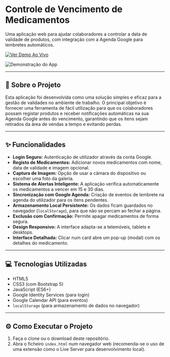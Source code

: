 # Controle de Vencimento de Medicamentos

Uma aplicação web para ajudar colaboradores a controlar a data de validade de produtos, com integração com a Agenda Google para lembretes automáticos.

[![Ver Demo Ao Vivo](https://img.shields.io/badge/Ver%20Demo%20Ao%20Vivo-brightgreen)](https://appuc.netlify.app/)

![Demonstração do App](https://raw.githubusercontent.com/JONIS7/UCAPP/main/gif%20github.gif)

---

## 🚀 Sobre o Projeto

Esta aplicação foi desenvolvida como uma solução simples e eficaz para a gestão de validades no ambiente de trabalho. O principal objetivo é fornecer uma ferramenta de fácil utilização para que os colaboradores possam registar produtos e receber notificações automáticas na sua Agenda Google antes do vencimento, garantindo que os itens sejam retirados da área de vendas a tempo e evitando perdas.

---

## ✨ Funcionalidades

* **Login Seguro:** Autenticação de utilizador através da conta Google.
* **Registo de Medicamentos:** Adicionar novos medicamentos com nome, data de validade e imagem opcional.
* **Captura de Imagem:** Opção de usar a câmara do dispositivo ou escolher uma foto da galeria.
* **Sistema de Alertas Inteligente:** A aplicação verifica automaticamente os medicamentos a vencer em 15 e 30 dias.
* **Sincronização com Google Agenda:** Criação de eventos de lembrete na agenda do utilizador para os itens pendentes.
* **Armazenamento Local Persistente:** Os dados ficam guardados no navegador (`localStorage`), para que não se percam ao fechar a página.
* **Exclusão com Confirmação:** Permite apagar medicamentos de forma segura.
* **Design Responsivo:** A interface adapta-se a telemóveis, tablets e desktops.
* **Interface Detalhada:** Clicar num card abre um pop-up (modal) com os detalhes do medicamento.

---

## 💻 Tecnologias Utilizadas

* HTML5
* CSS3 (com Bootstrap 5)
* JavaScript (ES6+)
* Google Identity Services (para login)
* Google Calendar API (para eventos)
* `localStorage` (para armazenamento de dados no navegador)

---

## ⚙️ Como Executar o Projeto

1.  Faça o clone ou o download deste repositório.
2.  Abra o ficheiro `index.html` num navegador web (recomenda-se o uso de uma extensão como o Live Server para desenvolvimento local).
